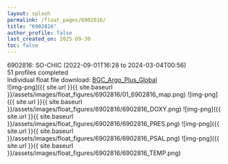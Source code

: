 ```yaml
---
layout: splash
permalink: /float_pages/6902816/
title: "6902816"
author_profile: false
last_created_on: 2025-09-30
toc: false
---
```

 
6902816: SO-CHIC (2022-09-01T16:28 to 2024-03-04T00:56)\
51 profiles completed\
Individual float file download: [BGC_Argo_Plus_Global](https://ftp.soest.hawaii.edu/bgc_argo_plus/Individual_Floats/outliers_removed/6902816_Sprof_processed.nc)\
![img-png]({{ site.url }}{{ site.baseurl }}/assets/images/float_figures/6902816/01_6902816_map.png)
![img-png]({{ site.url }}{{ site.baseurl }}/assets/images/float_figures/6902816/6902816_DOXY.png)
![img-png]({{ site.url }}{{ site.baseurl }}/assets/images/float_figures/6902816/6902816_PRES.png)
![img-png]({{ site.url }}{{ site.baseurl }}/assets/images/float_figures/6902816/6902816_PSAL.png)
![img-png]({{ site.url }}{{ site.baseurl }}/assets/images/float_figures/6902816/6902816_TEMP.png)
